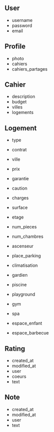 ## User

+ username
+ password
+ email

## Profile

+ photo
+ cahiers
+ cahiers_partages

## Cahier

+ description
+ budget
+ villes
+ logements

## Logement

+ type
+ contrat
+ ville

+ prix
+ garantie
+ caution
+ charges

+ surface
+ etage
+ num_pieces
+ num_chambres
+ ascenseur
+ place_parking
+ climatisation

+ gardien
+ piscine
+ playground
+ gym
+ spa
+ espace_enfant
+ espace_barbecue

## Rating

+ created_at
+ modified_at
+ user
+ coeurs
+ text

## Note

+ created_at
+ modified_at
+ user
+ text
